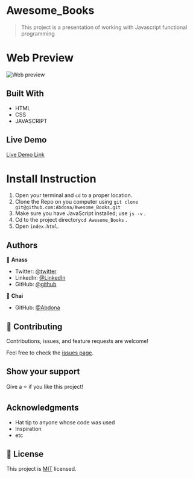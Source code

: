 # Awesome_Books

> This project is a presentation of working with Javascript functional programming 

# Web Preview
![Web preview]()

## Built With

- HTML
- CSS
- JAVASCRIPT

## Live Demo

[Live Demo Link](https://abdona.github.io/Awesome_Books/)

# Install Instruction
1. Open your terminal and `cd` to a proper location.
2. Clone the Repo on you computer using `git clone git@github.com:Abdona/Awesome_Books.git`
3. Make sure you have JavaScript installed; use `js -v` .
4. Cd to the project directory`cd Awesome_Books` .
5. Open `index.html`.

## Authors

👤 **Anass**

- Twitter: [@twitter](https://twitter.com/rockerbell)
- LinkedIn: [@LinkedIn](https://www.linkedin.com/in/anass-tantane/)
- GitHub: [@github](https://github.com/rockerbell)

👤 **Chai**

- GitHub: [@Abdona](https://github.com/chaw-bot)


## 🤝 Contributing

Contributions, issues, and feature requests are welcome!

Feel free to check the [issues page](issues/).

## Show your support

Give a ⭐️ if you like this project!

## Acknowledgments

- Hat tip to anyone whose code was used
- Inspiration
- etc

## 📝 License

This project is [MIT](lic.url) licensed.
